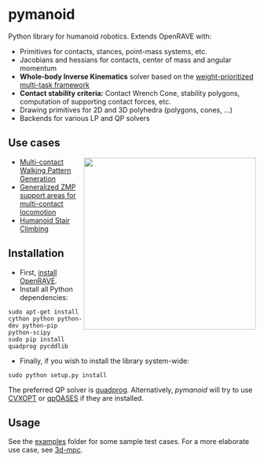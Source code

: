# pymanoid

Python library for humanoid robotics. Extends OpenRAVE with:

- Primitives for contacts, stances, point-mass systems, etc.
- Jacobians and hessians for contacts, center of mass and angular momentum
- **Whole-body Inverse Kinematics** solver based on the [weight-prioritized
  multi-task framework](https://hal.archives-ouvertes.fr/hal-01247118)
- **Contact stability criteria:** Contact Wrench Cone, stability polygons,
  computation of supporting contact forces, etc.
- Drawing primitives for 2D and 3D polyhedra (polygons, cones, ...)
- Backends for various LP and QP solvers

## Use cases

<img src="https://scaron.info/images/ijhr-2016.png" width="350" align="right" />

- [Multi-contact Walking Pattern Generation](https://scaron.info/research/pre-print-2016-1.html)
- [Generalized ZMP support areas for multi-contact locomotion](https://scaron.info/research/arxiv-2015.html)
- [Humanoid Stair Climbing](https://scaron.info/research/ijhr-2016.html)

## Installation

- First, [install OpenRAVE](https://scaron.info/teaching/installing-openrave-on-ubuntu-14.04.html).
- Install all Python dependencies:
```
sudo apt-get install cython python python-dev python-pip python-scipy
sudo pip install quadprog pycddlib
```
- Finally, if you wish to install the library system-wide:
```
sudo python setup.py install
```

The preferred QP solver is [quadprog](https://github.com/rmcgibbo/quadprog).
Alternatively, *pymanoid* will try to use [CVXOPT](http://cvxopt.org) or
[qpOASES](https://projects.coin-or.org/qpOASES) if they are installed.

## Usage

See the [examples](/examples) folder for some sample test cases. For a more
elaborate use case, see [3d-mpc](https://github.com/stephane-caron/3d-mpc).
